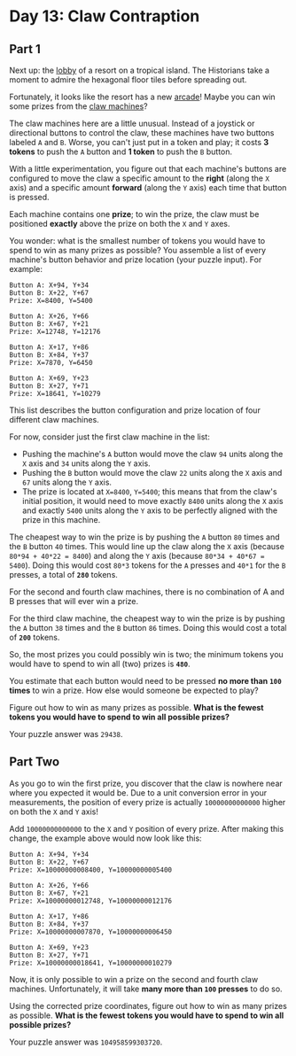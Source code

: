 # Day 13: Claw Contraption

## Part 1

Next up: the [lobby](https://adventofcode.com/2020/day/24) of a resort on a tropical island. The Historians take a moment to admire the hexagonal floor tiles before spreading out.

Fortunately, it looks like the resort has a new [arcade](https://en.wikipedia.org/wiki/Amusement_arcade)! Maybe you can win some prizes from the [claw machines](https://en.wikipedia.org/wiki/Claw_machine)?

The claw machines here are a little unusual. Instead of a joystick or directional buttons to control the claw, these machines have two buttons labeled `A` and `B`. Worse, you can't just put in a token and play; it costs **3 tokens** to push the `A` button and **1 token** to push the `B` button.

With a little experimentation, you figure out that each machine's buttons are configured to move the claw a specific amount to the **right** (along the `X` axis) and a specific amount **forward** (along the `Y` axis) each time that button is pressed.

Each machine contains one **prize**; to win the prize, the claw must be positioned **exactly** above the prize on both the `X` and `Y` axes.

You wonder: what is the smallest number of tokens you would have to spend to win as many prizes as possible? You assemble a list of every machine's button behavior and prize location (your puzzle input). For example:

``` text
Button A: X+94, Y+34
Button B: X+22, Y+67
Prize: X=8400, Y=5400

Button A: X+26, Y+66
Button B: X+67, Y+21
Prize: X=12748, Y=12176

Button A: X+17, Y+86
Button B: X+84, Y+37
Prize: X=7870, Y=6450

Button A: X+69, Y+23
Button B: X+27, Y+71
Prize: X=18641, Y=10279
```

This list describes the button configuration and prize location of four different claw machines.

For now, consider just the first claw machine in the list:

- Pushing the machine's `A` button would move the claw `94` units along the `X` axis and `34` units along the `Y` axis.
- Pushing the `B` button would move the claw `22` units along the `X` axis and `67` units along the `Y` axis.
- The prize is located at `X=8400`, `Y=5400`; this means that from the claw's initial position, it would need to move exactly `8400` units along the `X` axis and exactly `5400` units along the `Y` axis to be perfectly aligned with the prize in this machine.

The cheapest way to win the prize is by pushing the `A` button `80` times and the `B` button `40` times. This would line up the claw along the `X` axis (because `80*94 + 40*22 = 8400`) and along the `Y` axis (because `80*34 + 40*67 = 5400`). Doing this would cost `80*3` tokens for the `A` presses and `40*1` for the `B` presses, a total of **`280`** tokens.

For the second and fourth claw machines, there is no combination of A and B presses that will ever win a prize.

For the third claw machine, the cheapest way to win the prize is by pushing the `A` button `38` times and the `B` button `86` times. Doing this would cost a total of **`200`** tokens.

So, the most prizes you could possibly win is two; the minimum tokens you would have to spend to win all (two) prizes is **`480`**.

You estimate that each button would need to be pressed **no more than `100` times** to win a prize. How else would someone be expected to play?

Figure out how to win as many prizes as possible. **What is the fewest tokens you would have to spend to win all possible prizes?**

Your puzzle answer was `29438`.

## Part Two

As you go to win the first prize, you discover that the claw is nowhere near where you expected it would be. Due to a unit conversion error in your measurements, the position of every prize is actually `10000000000000` higher on both the `X` and `Y` axis!

Add `10000000000000` to the `X` and `Y` position of every prize. After making this change, the example above would now look like this:

``` text
Button A: X+94, Y+34
Button B: X+22, Y+67
Prize: X=10000000008400, Y=10000000005400

Button A: X+26, Y+66
Button B: X+67, Y+21
Prize: X=10000000012748, Y=10000000012176

Button A: X+17, Y+86
Button B: X+84, Y+37
Prize: X=10000000007870, Y=10000000006450

Button A: X+69, Y+23
Button B: X+27, Y+71
Prize: X=10000000018641, Y=10000000010279
```

Now, it is only possible to win a prize on the second and fourth claw machines. Unfortunately, it will take **many more than `100` presses** to do so.

Using the corrected prize coordinates, figure out how to win as many prizes as possible. **What is the fewest tokens you would have to spend to win all possible prizes?**

Your puzzle answer was `104958599303720`.
